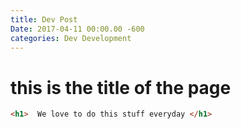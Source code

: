 ```yaml
---
title: Dev Post
Date: 2017-04-11 00:00.00 -600
categories: Dev Development
---
```

# this is the title of the page

```html stuff
<h1>  We love to do this stuff everyday </h1>
